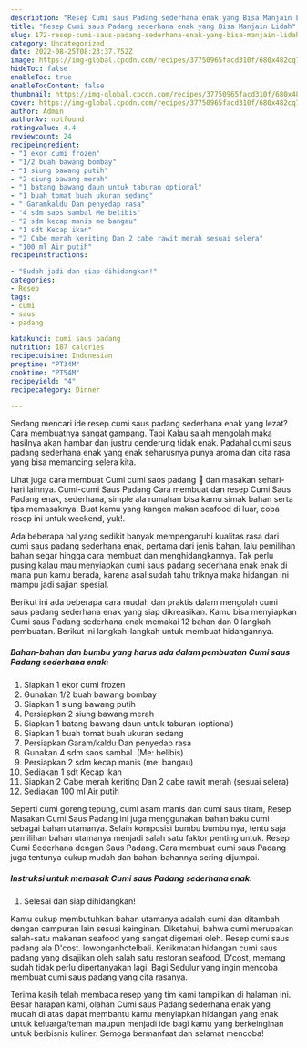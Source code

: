 ```yaml
---
description: "Resep Cumi saus Padang sederhana enak yang Bisa Manjain Lidah"
title: "Resep Cumi saus Padang sederhana enak yang Bisa Manjain Lidah"
slug: 172-resep-cumi-saus-padang-sederhana-enak-yang-bisa-manjain-lidah
category: Uncategorized
date: 2022-08-25T08:23:37.752Z
image: https://img-global.cpcdn.com/recipes/37750965facd310f/680x482cq70/cumi-saus-padang-sederhana-enak-foto-resep-utama.jpg
hideToc: false
enableToc: true
enableTocContent: false
thumbnail: https://img-global.cpcdn.com/recipes/37750965facd310f/680x482cq70/cumi-saus-padang-sederhana-enak-foto-resep-utama.jpg
cover: https://img-global.cpcdn.com/recipes/37750965facd310f/680x482cq70/cumi-saus-padang-sederhana-enak-foto-resep-utama.jpg
author: Admin
authorAv: notfound
ratingvalue: 4.4
reviewcount: 24
recipeingredient:
- "1 ekor cumi frozen"
- "1/2 buah bawang bombay"
- "1 siung bawang putih"
- "2 siung bawang merah"
- "1 batang bawang daun untuk taburan optional"
- "1 buah tomat buah ukuran sedang"
- " Garamkaldu Dan penyedap rasa"
- "4 sdm saos sambal Me belibis"
- "2 sdm kecap manis me bangau"
- "1 sdt Kecap ikan"
- "2 Cabe merah keriting Dan 2 cabe rawit merah sesuai selera"
- "100 ml Air putih"
recipeinstructions:

- "Sudah jadi dan siap dihidangkan!"
categories:
- Resep
tags:
- cumi
- saus
- padang

katakunci: cumi saus padang 
nutrition: 187 calories
recipecuisine: Indonesian
preptime: "PT34M"
cooktime: "PT54M"
recipeyield: "4"
recipecategory: Dinner

---
```



Sedang mencari ide resep cumi saus padang sederhana enak yang lezat? Cara membuatnya sangat gampang. Tapi Kalau salah mengolah maka hasilnya akan hambar dan justru cenderung tidak enak. Padahal cumi saus padang sederhana enak yang enak seharusnya punya aroma dan cita rasa yang bisa memancing selera kita.


Lihat juga cara membuat Cumi cumi saos padang 🦑 dan masakan sehari-hari lainnya. Cumi-cumi Saus Padang Cara membuat dan resep Cumi Saus Padang enak, sederhana, simple ala rumahan bisa kamu simak bahan serta tips memasaknya. Buat kamu yang kangen makan seafood di luar, coba resep ini untuk weekend, yuk!.

Ada beberapa hal yang sedikit banyak mempengaruhi kualitas rasa dari cumi saus padang sederhana enak, pertama dari jenis bahan, lalu pemilihan bahan segar hingga cara membuat dan menghidangkannya. Tak perlu pusing kalau mau menyiapkan cumi saus padang sederhana enak enak di mana pun kamu berada, karena asal sudah tahu triknya maka hidangan ini mampu jadi sajian spesial.


Berikut ini ada beberapa cara mudah dan praktis dalam mengolah cumi saus padang sederhana enak yang siap dikreasikan. Kamu bisa menyiapkan Cumi saus Padang sederhana enak memakai 12 bahan dan 0 langkah pembuatan. Berikut ini langkah-langkah untuk membuat hidangannya.

<!--inarticleads1-->

##### Bahan-bahan dan bumbu yang harus ada dalam pembuatan Cumi saus Padang sederhana enak:

1. Siapkan 1 ekor cumi frozen
1. Gunakan 1/2 buah bawang bombay
1. Siapkan 1 siung bawang putih
1. Persiapkan 2 siung bawang merah
1. Siapkan 1 batang bawang daun untuk taburan (optional)
1. Siapkan 1 buah tomat buah ukuran sedang
1. Persiapkan  Garam/kaldu Dan penyedap rasa
1. Gunakan 4 sdm saos sambal. (Me: belibis)
1. Persiapkan 2 sdm kecap manis (me: bangau)
1. Sediakan 1 sdt Kecap ikan
1. Siapkan 2 Cabe merah keriting Dan 2 cabe rawit merah (sesuai selera)
1. Sediakan 100 ml Air putih


Seperti cumi goreng tepung, cumi asam manis dan cumi saus tiram, Resep Masakan Cumi Saus Padang ini juga menggunakan bahan baku cumi sebagai bahan utamanya. Selain komposisi bumbu bumbu nya, tentu saja pemilihan bahan utamanya menjadi salah satu faktor penting untuk. Resep Cumi Sederhana dengan Saus Padang. Cara membuat cumi saus Padang juga tentunya cukup mudah dan bahan-bahannya sering dijumpai. 

<!--inarticleads2-->

##### Instruksi untuk memasak Cumi saus Padang sederhana enak:


1. Selesai dan siap dihidangkan!

Kamu cukup membutuhkan bahan utamanya adalah cumi dan ditambah dengan campuran lain sesuai keinginan. Diketahui, bahwa cumi merupakan salah-satu makanan seafood yang sangat digemari oleh. Resep cumi saus padang ala D&#39;cost. lowonganhotelbali. Kenikmatan hidangan cumi saus padang yang disajikan oleh salah satu restoran seafood, D&#39;cost, memang sudah tidak perlu dipertanyakan lagi. Bagi Sedulur yang ingin mencoba membuat cumi saus padang yang cita rasanya. 

Terima kasih telah membaca resep yang tim kami tampilkan di halaman ini. Besar harapan kami, olahan Cumi saus Padang sederhana enak yang mudah di atas dapat membantu kamu menyiapkan hidangan yang enak untuk keluarga/teman maupun menjadi ide bagi kamu yang berkeinginan untuk berbisnis kuliner. Semoga bermanfaat dan selamat mencoba!
